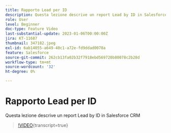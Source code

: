 ```yaml
---
title: Rapporto Lead per ID
description: Questa lezione descrive un report Lead by ID in Salesforce CRM
role: User
level: Beginner
doc-type: Feature Video
last-substantial-update: 2023-01-06T00:00:00Z
jira: KT-11687
thumbnail: 347182.jpeg
exl-id: 6ab14055-a649-40c1-a72e-fd9ddad0078a
feature: Salesforce
source-git-commit: 262cb13fa02b32f7918ebd569720b80078c2b28d
workflow-type: tm+mt
source-wordcount: '32'
ht-degree: 0%

---
```


# Rapporto Lead per ID

Questa lezione descrive un report Lead by ID in Salesforce CRM

>[!VIDEO](https://video.tv.adobe.com/v/3421929/?learn=on&captions=ita){transcript=true}
